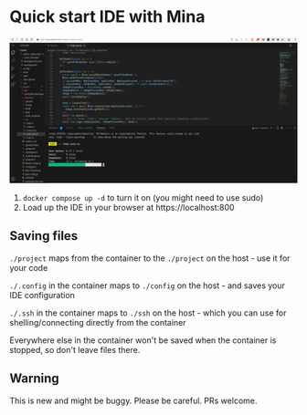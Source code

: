 # Quick start IDE with Mina

![](screenshot.png)

1. `docker compose up -d` to turn it on (you might need to use sudo)
2. Load up the IDE in your browser at https://localhost:800


## Saving files
`./project` maps from the container to the `./project` on the host - use it for your code

`./.config` in the container maps to `./config` on the host - and saves your IDE configuration

`./.ssh` in the container maps to `./ssh` on the host - which you can use for shelling/connecting directly from the container

Everywhere else in the container won't be saved when the container is stopped, so don't leave files there.

## Warning
This is new and might be buggy.  Please be careful. PRs welcome.
